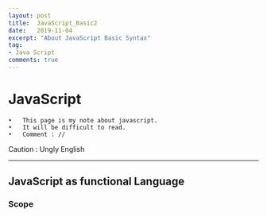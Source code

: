 ```yaml
---
layout: post
title:  JavaScript_Basic2
date:   2019-11-04
excerpt: "About JavaScript Basic Syntax"
tag:
- Java Script
comments: true
---
```

# JavaScript

	•	This page is my note about javascript.
	•	It will be difficult to read.
	•	Comment : //

Caution : Ungly English


<hr>


## JavaScript as functional Language
### Scope